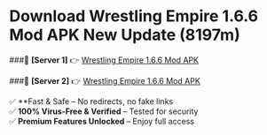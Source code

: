 # Download Wrestling Empire 1.6.6 Mod APK New Update (8197m)  



###🔹 **[Server 1]** 👉 [Wrestling Empire 1.6.6 Mod APK](https://apkcomod.com?title=Wrestling_Empire_1.6.6_Mod_APK) 

###🔹 **[Server 2]** 👉 [Wrestling Empire 1.6.6 Mod APK](https://apkcomod.com?title=Wrestling_Empire_1.6.6_Mod_APK)  

✅ **Fast & Safe – No redirects, no fake links  
✅ **100% Virus-Free & Verified** – Tested for security  
✅ **Premium Features Unlocked** – Enjoy full access  


